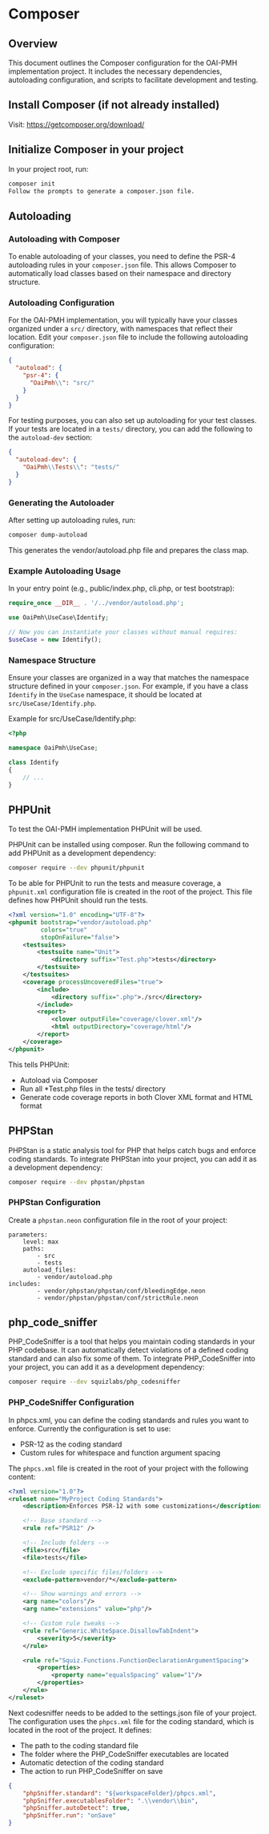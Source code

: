 # Composer
## Overview
This document outlines the Composer configuration for the OAI-PMH implementation project. It includes the necessary dependencies, autoloading configuration, and scripts to facilitate development and testing.

## Install Composer (if not already installed)
Visit: https://getcomposer.org/download/

## Initialize Composer in your project
In your project root, run:

```bash
composer init
Follow the prompts to generate a composer.json file.
```

## Autoloading
### Autoloading with Composer
To enable autoloading of your classes, you need to define the PSR-4 autoloading rules in your `composer.json` file. This allows Composer to automatically load classes based on their namespace and directory structure.

### Autoloading Configuration
For the OAI-PMH implementation, you will typically have your classes organized under a `src/` directory, with namespaces that reflect their location. Edit your `composer.json` file to include the following autoloading configuration:

```json
{
  "autoload": {
    "psr-4": {
      "OaiPmh\\": "src/"
    }
  }
}
```

For testing purposes, you can also set up autoloading for your test classes. If your tests are located in a `tests/` directory, you can add the following to the `autoload-dev` section:

```json
{
  "autoload-dev": {
    "OaiPmh\\Tests\\": "tests/"
  }
}
```

### Generating the Autoloader
After setting up autoloading rules, run:

```bash
composer dump-autoload
```

This generates the vendor/autoload.php file and prepares the class map.

### Example Autoloading Usage
In your entry point (e.g., public/index.php, cli.php, or test bootstrap):

```php
require_once __DIR__ . '/../vendor/autoload.php';

use OaiPmh\UseCase\Identify;

// Now you can instantiate your classes without manual requires:
$useCase = new Identify();
```
### Namespace Structure
Ensure your classes are organized in a way that matches the namespace structure defined in your `composer.json`. For example, if you have a class `Identify` in the `UseCase` namespace, it should be located at `src/UseCase/Identify.php`.

Example for src/UseCase/Identify.php:

```php
<?php

namespace OaiPmh\UseCase;

class Identify
{
    // ...
}
```
## PHPUnit
To test the OAI-PMH implementation PHPUnit will be used.

PHPUnit can be installed using composer.
Run the following command to add PHPUnit as a development dependency:

```bash
composer require --dev phpunit/phpunit
```

To be able for PHPUnit to run the tests and measure coverage, a `phpunit.xml` configuration file is created in the root of the project. This file defines how PHPUnit should run the tests.

```xml
<?xml version="1.0" encoding="UTF-8"?>
<phpunit bootstrap="vendor/autoload.php"
         colors="true"
         stopOnFailure="false">
    <testsuites>
        <testsuite name="Unit">
            <directory suffix="Test.php">tests</directory>
        </testsuite>
    </testsuites>
    <coverage processUncoveredFiles="true">
        <include>
            <directory suffix=".php">./src</directory>
        </include>
        <report>
            <clover outputFile="coverage/clover.xml"/>
            <html outputDirectory="coverage/html"/>
        </report>
    </coverage>
</phpunit>
```

This tells PHPUnit:
- Autoload via Composer
- Run all *Test.php files in the tests/ directory
- Generate code coverage reports in both Clover XML format and HTML format

## PHPStan
PHPStan is a static analysis tool for PHP that helps catch bugs and enforce coding standards.
To integrate PHPStan into your project, you can add it as a development dependency:

```bash
composer require --dev phpstan/phpstan
```
### PHPStan Configuration
Create a `phpstan.neon` configuration file in the root of your project:

```neon
parameters:
    level: max
    paths:
        - src
        - tests
    autoload_files:
        - vendor/autoload.php
includes:
        - vendor/phpstan/phpstan/conf/bleedingEdge.neon
        - vendor/phpstan/phpstan/conf/strictRule.neon
```

## php_code_sniffer
PHP_CodeSniffer is a tool that helps you maintain coding standards in your PHP codebase. It can automatically detect violations of a defined coding standard and can also fix some of them.
To integrate PHP_CodeSniffer into your project, you can add it as a development dependency:

```bash
composer require --dev squizlabs/php_codesniffer
```
### PHP_CodeSniffer Configuration

In phpcs.xml, you can define the coding standards and rules you want to enforce. Currently the configuration is set to use:
- PSR-12 as the coding standard
- Custom rules for whitespace and function argument spacing

The `phpcs.xml` file is created in the root of your project with the following content:

```xml
<?xml version="1.0"?>
<ruleset name="MyProject Coding Standards">
    <description>Enforces PSR-12 with some customizations</description>

    <!-- Base standard -->
    <rule ref="PSR12" />

    <!-- Include folders -->
    <file>src</file>
    <file>tests</file>

    <!-- Exclude specific files/folders -->
    <exclude-pattern>vendor/*</exclude-pattern>

    <!-- Show warnings and errors -->
    <arg name="colors"/>
    <arg name="extensions" value="php"/>

    <!-- Custom rule tweaks -->
    <rule ref="Generic.WhiteSpace.DisallowTabIndent">
        <severity>5</severity>
    </rule>

    <rule ref="Squiz.Functions.FunctionDeclarationArgumentSpacing">
        <properties>
            <property name="equalsSpacing" value="1"/>
        </properties>
    </rule>
</ruleset>
```

Next codesniffer needs to be added to the settings.json file of your project. The configuration uses the `phpcs.xml` file for the coding standard, which is located in the root of the project. It defines:
- The path to the coding standard file
- The folder where the PHP_CodeSniffer executables are located
- Automatic detection of the coding standard
- The action to run PHP_CodeSniffer on save

```json
{
    "phpSniffer.standard": "${workspaceFolder}/phpcs.xml",
    "phpSniffer.executablesFolder": ".\\vendor\\bin",
    "phpSniffer.autoDetect": true,
    "phpSniffer.run": "onSave"
}
```
